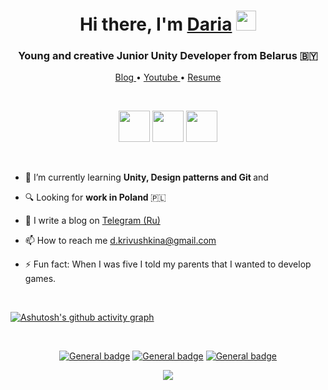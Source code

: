 <h1 align="center">Hi there, I'm <a href="https://github.com/daridakr/my-resume" target="_blank">Daria</a> <img src="https://github.com/blackcater/blackcater/raw/main/images/Hi.gif" height="32"/></h1>

<h3 align="center">Young and creative Junior Unity Developer from Belarus 🇧🇾</h3>

<p align="center">
<a href="https://t.me/dkrivush"> Blog </a> • <a href="https://www.youtube.com/channel/UC1LQPG64CmNDyv7Q5k931AQ"> Youtube </a> • <a href="https://github.com/daridakr/my-resume"> Resume </a>
</p>

<br>

<p align="center">
<img height="50" width="50" src="https://cdn.jsdelivr.net/npm/simple-icons@v7/icons/dotnet.svg" />
<img height="50" width="50" src="https://cdn.jsdelivr.net/npm/simple-icons@v7/icons/csharp.svg" />
<img height="50" width="50" src="https://cdn.jsdelivr.net/npm/simple-icons@v7/icons/unity.svg" />
</p>



<br>

<!-- - 🔭 I’m currently working on ... -->
- 🌱 I’m currently learning <b> Unity, Design patterns and Git </b> and
- 🔍 Looking for <b> work in Poland </b> 🇵🇱
- 📝 I write a blog on <a href="https://t.me/dkrivush"> Telegram (Ru) </a>

- 📫 How to reach me <a href="mailto:d.krivushkina@gmail.com"> d.krivushkina@gmail.com </a>
- ⚡ Fun fact: When I was five I told my parents that I wanted to develop games.

<br>

[![Ashutosh's github activity graph](https://activity-graph.herokuapp.com/graph?username=daridakr&theme=rogue&custom_title=Activity)](https://github.com/ashutosh00710/github-readme-activity-graph)

<br>

<div align="center">

[![General badge](https://img.shields.io/badge/Telegram-2CA5E0?style=for-the-badge&logo=telegram&logoColor=white)](https://t.me/dashkrv)
[![General badge](https://img.shields.io/badge/LinkedIn-0077B5?style=for-the-badge&logo=linkedin&logoColor=white)](https://www.linkedin.com/in/дарья-кривушкина-3b31ab246/)
[![General badge](https://img.shields.io/badge/Gmail-D14836?style=for-the-badge&logo=gmail&logoColor=white)](mailto:d.krivushkina@gmail.com)
</div>

<div align="center">

![](https://komarev.com/ghpvc/?username=your-github-daridakr&style=flat-square)
</div>
